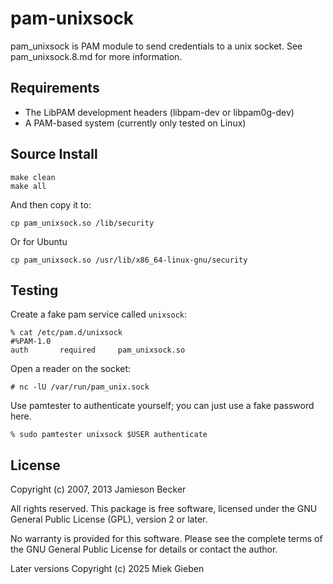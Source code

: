 # pam-unixsock

pam_unixsock is PAM module to send credentials to a unix socket. See pam_unixsock.8.md for more
information.

Requirements
------------

* The LibPAM development headers (libpam-dev or libpam0g-dev)
* A PAM-based system (currently only tested on Linux)

Source Install
--------------

    make clean
    make all

And then copy it to:

    cp pam_unixsock.so /lib/security

Or for Ubuntu

    cp pam_unixsock.so /usr/lib/x86_64-linux-gnu/security

Testing
-------

Create a fake pam service called `unixsock`:

~~~
% cat /etc/pam.d/unixsock
#%PAM-1.0
auth       required     pam_unixsock.so
~~~

Open a reader on the socket:

~~~
# nc -lU /var/run/pam_unix.sock
~~~

Use pamtester to authenticate yourself; you can just use a fake password here.

~~~
% sudo pamtester unixsock $USER authenticate
~~~

License
-------
Copyright (c) 2007, 2013 Jamieson Becker

All rights reserved. This package is free software, licensed under the GNU
General Public License (GPL), version 2 or later.

No warranty is provided for this software. Please see the complete terms of
the GNU General Public License for details or contact the author.

Later versions Copyright (c) 2025 Miek Gieben
